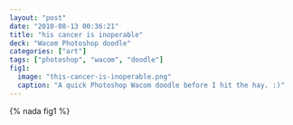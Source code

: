 ```yaml
---
layout: "post"
date: "2010-08-13 00:36:21"
title: "his cancer is inoperable"
deck: "Wacom Photoshop doodle"
categories: ["art"]
tags: ["photoshop", "wacom", "doodle"]
fig1:
  image: "this-cancer-is-inoperable.png"
  caption: "A quick Photoshop Wacom doodle before I hit the hay. :)"
---
```


{% nada fig1 %}
